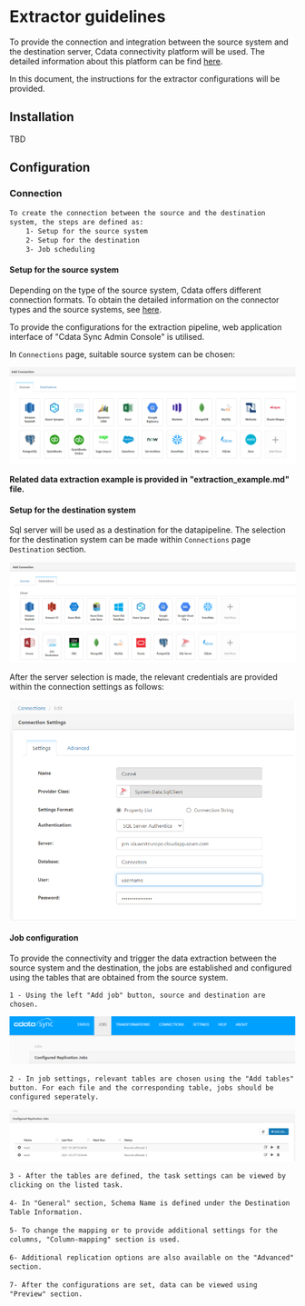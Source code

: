 # Extractor guidelines

To provide the connection and integration between the source system and the destination server, Cdata connectivity platform will be used. The detailed information about this platform can be find [here](https://www.cdata.com/solutions/connectivity/).

In this document, the instructions for the extractor configurations will be provided.

## Installation

TBD

## Configuration

### Connection

    To create the connection between the source and the destination system, the steps are defined as:
        1- Setup for the source system
        2- Setup for the destination
        3- Job scheduling

#### Setup for the source system

Depending on the type of the source system, Cdata offers different connection formats. To obtain the detailed information on the connector types and the source systems, see [here](https://www.cdata.com/drivers/).

To provide the configurations for the extraction pipeline, web application interface of "Cdata Sync Admin Console" is utilised.

In `Connections` page, suitable source system can be chosen:

![source](images/source.png)

**Related data extraction example is provided in "extraction_example.md" file.**

#### Setup for the destination system

Sql server will be used as a destination for the datapipeline. The selection for the destination system can be made within `Connections` page `Destination` section.

![destination2](images/destination2.png)

After the server selection is made, the relevant credentials are provided within the connection settings as follows:

![destination](images/destination.png)

#### Job configuration

To provide the connectivity and trigger the data extraction between the source system and the destination, the jobs are established and configured using the tables that are obtained from the source system.

    1 - Using the left "Add job" button, source and destination are chosen.
![job1](images/jobs1.png)

    2 - In job settings, relevant tables are chosen using the "Add tables" button. For each file and the corresponding table, jobs should be configured seperately.
![job2](images/jobs2.png)

    3 - After the tables are defined, the task settings can be viewed by clicking on the listed task.

    4- In "General" section, Schema Name is defined under the Destination Table Information.

    5- To change the mapping or to provide additional settings for the columns, "Column-mapping" section is used.

    6- Additional replication options are also available on the "Advanced" section.
    
    7- After the configurations are set, data can be viewed using "Preview" section.

